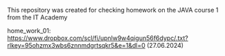 This repository was created for checking homework on the JAVA course 1 from the IT Academy

home_work_01: https://www.dropbox.com/scl/fi/upnlw9w4qigun56f6dypc/.txt?rlkey=95ohzmx3wbs6znnmdgrtsqkr5&e=1&dl=0   (27.06.2024)
